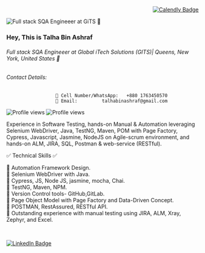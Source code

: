 
<div id="Book a Call" align="right">
 <a href="https://calendly.com/talhabinashraf/30min">
     <img src="https://img.shields.io/badge/Book a Call -red?style=for-the-badge&logo=calendly&logoColor=white" alt="Calendly Badge"/>
  </a>
 </div>

<!--
 <div id="header" align="center">
  <img src="https://media-exp1.licdn.com/dms/image/D4D3DAQFS56T2APfpUg/image-scale_191_1128/0/1667932323350?e=1668589200&v=beta&t=-R6o4Lh6-gvLgnx0mZaqTjSpizp-s6LKhNiivYFisv4" width="1000"/>
</div>

-->

![Full stack SQA Engineeer at GiTS 🤵](https://media-exp1.licdn.com/dms/image/C4E16AQEpXpaXNUxriQ/profile-displaybackgroundimage-shrink_350_1400/0/1652303021086?e=1671062400&v=beta&t=F192lAPV70nMzmKirdlZxHIVl4a4slH1_IanKx4eFa4)

### Hey, This is Talha Bin Ashraf  
###### Full stack SQA Engineeer at Global iTech Solutions (GITS)| Queens, New York, United States 🤵
###### Contact Details: 
                      📲 Cell Number/WhatsApp:   +880 1763450570  
                      📨 Email:         talhabinashraf@gmail.com
                      
                      
![Profile views](https://gpvc.arturio.dev/TalhaBinAshraf1) ![Profile views](https://visitor-badge.glitch.me/badge?page_id=TalhaBinAshraf1.TalhaBinAshraf1)

Experience in Software Testing, hands-on Manual & Automation leveraging Selenium WebDriver, Java, TestNG, Maven, POM with Page Factory, Cypress, Javascript, Jasmine, NodeJS on Agile-scrum environment, and hands-on ALM, JIRA, SQL, Postman & web-service (RESTful).



✅  Technical Skills  ✅
 
🔹 Automation Framework Design.</br>
🔹 Selenium WebDriver with Java.</br>
🔹 Cypress, JS, Node JS, jasmine, mocha, Chai.</br>
🔹 TestNG, Maven, NPM.</br>
🔹 Version Control tools- GitHub,GitLab.</br>
🔹 Page Object Model with Page Factory and Data-Driven Concept.</br>
🔹 POSTMAN, RestAssured, RESTful API. </br>
🔹 Outstanding experience with manual testing using JIRA, ALM, Xray, Zephyr, and Excel.</br>

  <div id="Badge">

  <a href="https://www.linkedin.com/in/talha-bin-ashraf-sqa/">
    <img src="https://img.shields.io/badge/LinkedIn-blue?style=for-the-badge&logo=linkedin&logoColor=white" alt="LinkedIn Badge"/>
  </a>
 
 </div>

<!--
[<img src='https://cdn.jsdelivr.net/npm/simple-icons@3.0.1/icons/linkedin.svg' alt='linkedin' height='40'>](https://www.linkedin.com/in/talha-bin-ashraf-sqa/)  
 
![GitHub stats](https://github-readme-stats.vercel.app/api?username=TalhaBinAshraf1&show_icons=true)  

![GitHub metrics](https://metrics.lecoq.io/TalhaBinAshraf1)  

![GitHub streak stats](https://github-readme-streak-stats.herokuapp.com/?user=TalhaBinAshraf1) -->


